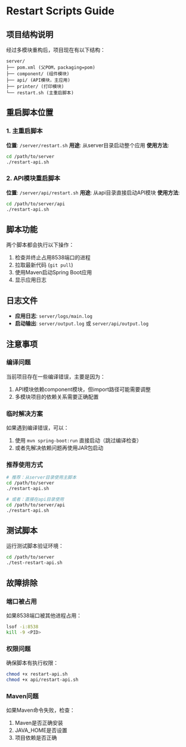 # Restart Scripts Guide

## 项目结构说明

经过多模块重构后，项目现在有以下结构：
```
server/
├── pom.xml (父POM，packaging=pom)
├── component/ (组件模块)
├── api/ (API模块，主应用)
├── printer/ (打印模块)
└── restart.sh (主重启脚本)
```

## 重启脚本位置

### 1. 主重启脚本
**位置**: `/server/restart.sh`
**用途**: 从server目录启动整个应用
**使用方法**:
```bash
cd /path/to/server
./restart-api.sh
```

### 2. API模块重启脚本
**位置**: `/server/api/restart.sh`
**用途**: 从api目录直接启动API模块
**使用方法**:
```bash
cd /path/to/server/api
./restart-api.sh
```

## 脚本功能

两个脚本都会执行以下操作：
1. 检查并终止占用8538端口的进程
2. 拉取最新代码 (`git pull`)
3. 使用Maven启动Spring Boot应用
4. 显示应用日志

## 日志文件

- **应用日志**: `server/logs/main.log`
- **启动输出**: `server/output.log` 或 `server/api/output.log`

## 注意事项

### 编译问题
当前项目存在一些编译错误，主要是因为：
1. API模块依赖component模块，但import路径可能需要调整
2. 多模块项目的依赖关系需要正确配置

### 临时解决方案
如果遇到编译错误，可以：
1. 使用 `mvn spring-boot:run` 直接启动（跳过编译检查）
2. 或者先解决依赖问题再使用JAR包启动

### 推荐使用方式
```bash
# 推荐：从server目录使用主脚本
cd /path/to/server
./restart-api.sh

# 或者：直接在api目录使用
cd /path/to/server/api
./restart-api.sh
```

## 测试脚本
运行测试脚本验证环境：
```bash
cd /path/to/server
./test-restart-api.sh
```

## 故障排除

### 端口被占用
如果8538端口被其他进程占用：
```bash
lsof -i:8538
kill -9 <PID>
```

### 权限问题
确保脚本有执行权限：
```bash
chmod +x restart-api.sh
chmod +x api/restart-api.sh
```

### Maven问题
如果Maven命令失败，检查：
1. Maven是否正确安装
2. JAVA_HOME是否设置
3. 项目依赖是否正确
